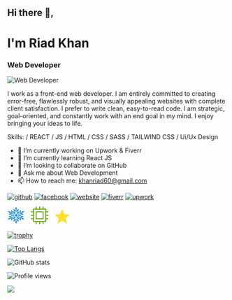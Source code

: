 
## Hi there 👋, 
# I'm Riad Khan
###  Web Developer
![ Web Developer](https://i.pinimg.com/564x/b7/51/8e/b7518e0ea5c63d06ab182a35caac6c9d.jpg)

I work as a front-end web developer. I am entirely committed to creating error-free, flawlessly robust, and visually appealing websites with complete client satisfaction. I prefer to write clean, easy-to-read code. I am strategic, goal-oriented, and constantly work with an end goal in my mind. I enjoy bringing your ideas to life.

Skills:  / REACT / JS / HTML / CSS / SASS / TAILWIND CSS / Ui/Ux Design

- 🔭 I’m currently working on Upwork & Fiverr 
- 🌱 I’m currently learning React JS 
- 👯 I’m looking to collaborate on GitHub  
- 💬 Ask me about Web Development  
- 📫 How to reach me: khanriad60@gmail.com 


[<img src='https://cdn.jsdelivr.net/npm/simple-icons@3.0.1/icons/github.svg' alt='github' height='40'>](https://github.com/riadkhan60)  [<img src='https://cdn.jsdelivr.net/npm/simple-icons@3.0.1/icons/facebook.svg' alt='facebook' height='40'>](https://www.facebook.com/khan.riad.3)  [<img src='https://cdn.jsdelivr.net/npm/simple-icons@3.0.1/icons/icloud.svg' alt='website' height='40'>](www.webmith.com)  [<img src='https://cdn.jsdelivr.net/npm/simple-icons@3.0.1/icons/fiverr.svg' alt='fiverr' height='40'>](https://www.fiverr.com/riadkhan375)  [<img src='https://cdn.jsdelivr.net/npm/simple-icons@3.0.1/icons/upwork.svg' alt='upwork' height='40'>](https://www.upwork.com/freelancers/~01632a5e14cb22ea0b)  

<a href='https://archiveprogram.github.com/'><img src='https://raw.githubusercontent.com/acervenky/animated-github-badges/master/assets/acbadge.gif' width='40' height='40'></a> <a href='https://docs.github.com/en/developers'><img src='https://raw.githubusercontent.com/acervenky/animated-github-badges/master/assets/devbadge.gif' width='40' height='40'></a> <a href='https://stars.github.com/'><img src='https://raw.githubusercontent.com/acervenky/animated-github-badges/master/assets/starbadge.gif' width='35' height='35'></a> 

[![trophy](https://github-profile-trophy.vercel.app/?username=riadkhan60)](https://github.com/ryo-ma/github-profile-trophy)

[![Top Langs](https://github-readme-stats.vercel.app/api/top-langs/?username=riadkhan60)](https://github.com/riadkhan60/github-readme-stats)

![GitHub stats](https://github-readme-stats.vercel.app/api?username=riadkhan60&show_icons=true)  

![Profile views](https://gpvc.arturio.dev/riadkhan60)  

![](https://komarev.com/ghpvc/?username=riadkhan60)
<!---
riadkhan60/riadkhan60 is a ✨ special ✨ repository because its `README.md` (this file) appears on your GitHub profile.
You can click the Preview link to take a look at your changes.
--->
